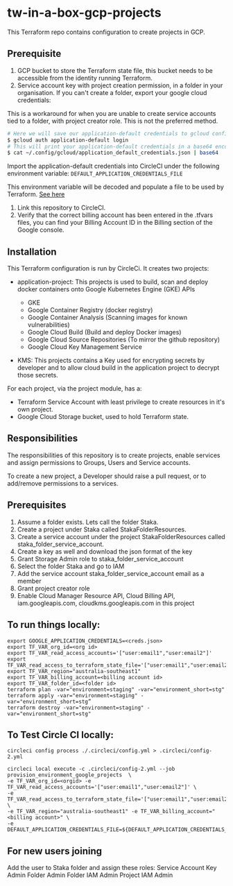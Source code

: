 # tw-in-a-box-gcp-projects
This Terraform repo contains configuration to create projects in GCP.

## Prerequisite
1. GCP bucket to store the Terraform state file, this bucket needs to be accessible from the identity running Terraform.
1. Service account key with project creation permission, in a folder in your organisation. If you can't create a folder, export your google cloud credentials:

 This is a workaround for when you are unable to create service accounts tied to a folder, with project creator role.
 This is not the preferred method.

  ```bash
  # Here we will save our application-default credentials to gcloud config
  $ gcloud auth application-default login
  # This will print your application-default credentials in a base64 encoded format to use in CircleCI
  $ cat ~/.config/gcloud/application_default_credentials.json | base64
  ```
Import the application-default credentials into CircleCI under the following environment variable: `DEFAULT_APPLICATION_CREDENTIALS_FILE`

This environment variable will be decoded and populate a file to be used by Terraform.
 [See here](./.circleci/config.yml)

 1. Link this repository to CircleCI.
 1. Verify that the correct billing account has been entered in the .tfvars files, you can find your Billing Account ID in the Billing section of the Google console.

 ## Installation

This Terraform configuration is run by CircleCi. It creates two projects:
- application-project:
  This projects is used to build, scan and deploy docker containers onto Google Kubernetes Engine (GKE)
  APIs
  - GKE
  - Google Container Registry (docker registry)
  - Google Container Analysis (Scanning images for known vulnerabilities)
  - Google Cloud Build (Build and deploy Docker images)
  - Google Cloud Source Repositories (To mirror the github repository)
  - Google Cloud Key Management Service

- KMS:
  This projects contains a Key used for encrypting secrets by developer and to allow cloud build in the application project to decrypt those secrets.

For each project, via the project module, has a:
- Terraform Service Account with least privilege to create resources in it's own project.
- Google Cloud Storage bucket, used to hold Terraform state.

## Responsibilities

The responsibilities of this repository is to create projects, enable services and assign permissions to Groups, Users and Service accounts.

To create a new project, a Developer should raise a pull request, or to add/remove permissions to a services.


## Prerequisites

1. Assume a folder exists. Lets call the folder Staka.
1. Create a project under Staka called StakaFolderResources.
1. Create a service account under the project StakaFolderResources called staka_folder_service_account.
1. Create a key as well and download the json format of the key 
1. Grant Storage Admin role to  staka_folder_service_account
1. Select the folder Staka and go to IAM
1. Add the service account staka_folder_service_account email as a member
1. Grant project creator role 
1. Enable Cloud Manager Resource API, Cloud Billing API, iam.googleapis.com, cloudkms.googleapis.com in this project
   

## To run things locally:

```
export GOOGLE_APPLICATION_CREDENTIALS=<creds.json>
export TF_VAR_org_id=<org id>
export TF_VAR_read_access_accounts='["user:email1","user:email2"]'
export TF_VAR_read_access_to_terraform_state_file='["user:email1","user:email2"]'
export TF_VAR_region="australia-southeast1"
export TF_VAR_billing_account=<billing account id>
export TF_VAR_folder_id=<folder id>
terraform plan -var="environment=staging" -var="environment_short=stg"
terraform apply -var="environment=staging" -var="environment_short=stg”
terraform destroy -var="environment=staging" -var="environment_short=stg"
```

## To Test Circle CI locally:
```
circleci config process ./.circleci/config.yml > .circleci/config-2.yml

circleci local execute -c .circleci/config-2.yml --job provision_environment_google_projects  \
-e TF_VAR_org_id=<orgid> -e TF_VAR_read_access_accounts='["user:email1","user:email2"]' \
-e TF_VAR_read_access_to_terraform_state_file='["user:email1","user:email2"]' \
-e TF_VAR_region="australia-southeast1" -e TF_VAR_billing_account="<billing account>" \
-e DEFAULT_APPLICATION_CREDENTIALS_FILE=${DEFAULT_APPLICATION_CREDENTIALS_FILE}
```

## For new users joining

Add the user to Staka folder and assign these roles:
Service Account Key Admin
Folder Admin
Folder IAM Admin
Project IAM Admin
